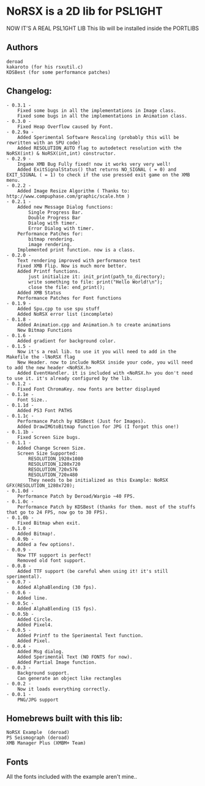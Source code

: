 NoRSX is a 2D lib for PSL1GHT
=============================

NOW IT'S A REAL PSL1GHT LIB
This lib will be installed inside the PORTLIBS

Authors
-------
	deroad
	kakaroto (for his rsxutil.c)
	KDSBest (for some performance patches)

Changelog:
----------
	- 0.3.1 -
		Fixed some bugs in all the implementations in Image class.
		Fixed some bugs in all the implementations in Animation class.
	- 0.3.0 -
		Fixed Heap Overflow caused by Font.
	- 0.2.9a -
		Added Sperimental Software Rescaling (probably this will be rewritten with an SPU code)
		Added RESOLUTION_AUTO flag to autodetect resolution with the NoRSX(int) & NoRSX(int,int) constructor.
	- 0.2.9 -
		Ingame XMB Bug Fully fixed! now it works very very well!
		Added ExitSignalStatus() that returns NO_SIGNAL ( = 0) and EXIT_SIGNAL ( = 1) to check if the use pressed exit game on the XMB menu.
	- 0.2.2 -
		Added Image Resize Algorithm ( Thanks to: http://www.compuphase.com/graphic/scale.htm )
	- 0.2.1 -
		Added new Message Dialog functions:
			Single Progress Bar.
			Double Progress Bar
			Dialog with timer.
			Error Dialog with timer.
		Performance Patches for:
			bitmap rendering.
			image rendering.
		Implemented print function. now is a class.
	- 0.2.0 -
		Text rendering improved with performance test
		Fixed XMB Flip. Now is much more better.
		Added Printf functions.
			just initialize it: init_print(path_to_directory);
			write something to file: print("Hello World!\n");
			close the file: end_print();
		Added XMB Status
		Performance Patches for Font functions
	- 0.1.9 -
		Added Spu.cpp to use spu stuff
		Added NoRSX error list (incomplete)
	- 0.1.8 -
		Added Animation.cpp and Animation.h to create animations
		New Bitmap Functions
	- 0.1.6 -
		Added gradient for background color.
	- 0.1.5 -
		Now it's a real lib. to use it you will need to add in the Makefile the -lNoRSX flag
		New Header. now to include NoRSX inside your code, you will need to add the new header <NoRSX.h>
		Added EventHandler. it is included with <NoRSX.h> you don't need to use it. it's already configured by the lib.
	- 0.1.2 -
		Fixed Font ChromaKey. now fonts are better displayed 
	- 0.1.1e -
		Font Size..
	- 0.1.1d -
		Added PS3 Font PATHS
	- 0.1.1c -
		Performance Patch by KDSBest (Just for Images).
		Added DrawIMGtoBitmap function for JPG (I forgot this one!)
	- 0.1.1b -
		Fixed Screen Size bugs.
	- 0.1.1 -
		Added Change Screen Size.
		Screen Size Supported:
			RESOLUTION_1920x1080
			RESOLUTION_1280x720
			RESOLUTION_720x576
			RESOLUTION_720x480
			They needs to be initialized as this Example: NoRSX GFX(RESOLUTION_1280x720);
	- 0.1.0d -
		Performance Patch by Deroad/Wargio ~40 FPS.
	- 0.1.0c -
		Performance Patch by KDSBest (thanks for them. most of the stuffs that go to 24 FPS, now go to 30 FPS).
	- 0.1.0b -
		Fixed Bitmap when exit.
	- 0.1.0 -
		Added Bitmap!.
	- 0.0.9b -
		Added a few options!.
	- 0.0.9 -
		Now TTF support is perfect!
		Removed old font support.
	- 0.0.8 -
		Added TTF support (be careful when using it! it's still sperimental).
	- 0.0.7 -
		Added AlphaBlending (30 fps).
	- 0.0.6 -
		Added line.
	- 0.0.5c -
		Added AlphaBlending (15 fps).
	- 0.0.5b -
		Added Circle.
		Added Pixel4.
	- 0.0.5 -
		Added Printf to the Sperimental Text function.
		Added Pixel.
	- 0.0.4 -
		Added Msg dialog.
		Added Sperimental Text (NO FONTS for now).
		Added Partial Image function.
	- 0.0.3 -
		Background support.
		Can generate an object like rectangles
	- 0.0.2 -
		Now it loads everything correctly.
	- 0.0.1 -
		PNG/JPG support

Homebrews built with this lib:
------------------------------
	NoRSX Example  (deroad)
	PS Seismograph (deroad)
	XMB Manager Plus (XMBM+ Team)


Fonts
-----

All the fonts included with the example aren't mine..
 
